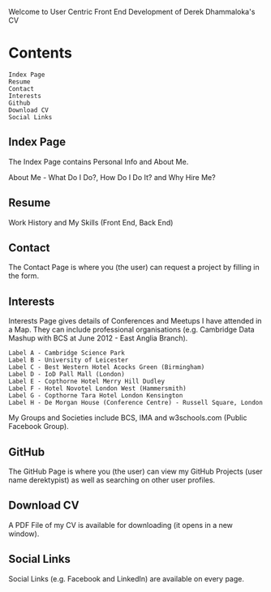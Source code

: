 Welcome to User Centric Front End Development of
Derek Dhammaloka's CV

# Contents

    Index Page
    Resume
    Contact
    Interests
    Github
    Download CV
    Social Links

## Index Page

The Index Page contains Personal Info and About Me.

About Me - What Do I Do?, How Do I Do It? and Why Hire Me?

## Resume

Work History and My Skills (Front End, Back End) 

## Contact

The Contact Page is where you (the user) can request a project by filling in the form.

## Interests

Interests Page gives details of Conferences and Meetups I have attended in a Map.
They can include professional organisations (e.g. Cambridge Data Mashup with
BCS at June 2012 - East Anglia Branch).

    Label A - Cambridge Science Park
    Label B - University of Leicester
    Label C - Best Western Hotel Acocks Green (Birmingham)
    Label D - IoD Pall Mall (London)
    Label E - Copthorne Hotel Merry Hill Dudley
    Label F - Hotel Novotel London West (Hammersmith)
    Label G - Copthorne Tara Hotel London Kensington
    Label H - De Morgan House (Conference Centre) - Russell Square, London

My Groups and Societies include BCS, IMA and w3schools.com (Public Facebook Group).

## GitHub

The GitHub Page is where you (the user) can view my GitHub Projects (user name derektypist)
as well as searching on other user profiles.

## Download CV

A PDF File of my CV is available for downloading (it opens in a new window).

## Social Links

Social Links (e.g. Facebook and LinkedIn) are available on every page.